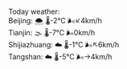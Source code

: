 Today weather:  
Beijing: 🌨  🌡️-2°C 🌬️↙4km/h  
Tianjin: 🌫  🌡️-7°C 🌬️0km/h  
Shijiazhuang: ☁️   🌡️-1°C 🌬️↖6km/h  
Tangshan: ☁️   🌡️-5°C 🌬️→4km/h  

